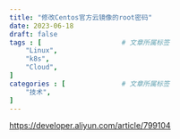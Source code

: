 ```yaml
---
title: "修改Centos官方云镜像的root密码"
date: 2023-06-18
draft: false
tags : [                    # 文章所属标签
    "Linux",
    "k8s",
    "Cloud",
]
categories : [              # 文章所属标签
    "技术",
]
---
```



https://developer.aliyun.com/article/799104